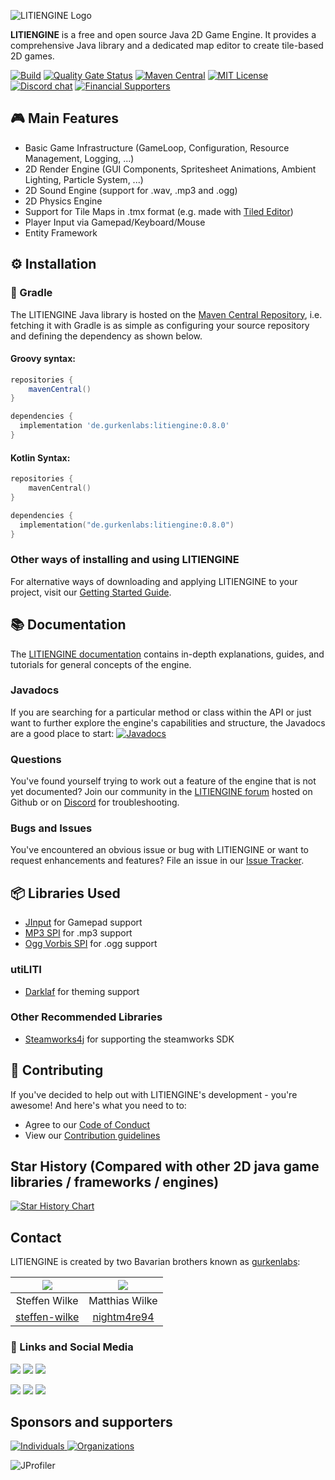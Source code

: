 ![LITIENGINE Logo](litiengine/src/main/resources/litiengine-banner.png "LITIENGINE Logo")

**LITIENGINE** is a free and open source Java 2D Game Engine. It provides a comprehensive Java library and a dedicated map editor to create tile-based 2D games.

[![Build](https://github.com/gurkenlabs/litiengine/actions/workflows/build.yml/badge.svg)](https://github.com/gurkenlabs/litiengine/actions/workflows/build.yml)
[![Quality Gate Status](https://sonarcloud.io/api/project_badges/measure?project=de.gurkenlabs:litiengine&metric=alert_status)](https://sonarcloud.io/summary/new_code?id=de.gurkenlabs:litiengine)
[![Maven Central](https://img.shields.io/maven-central/v/de.gurkenlabs/litiengine.svg?style=flat)](https://maven-badges.herokuapp.com/maven-central/de.gurkenlabs/litiengine)
[![MIT License](https://img.shields.io/github/license/gurkenlabs/litiengine?style=flat)](https://github.com/gurkenlabs/litiengine/blob/main/LICENSE)
[![Discord chat](https://img.shields.io/discord/326074836508213258?style=flat&logo=discord)](https://discord.gg/rRB9cKD)
[![Financial Supporters](https://img.shields.io/opencollective/all/litiengine?label=financial%20supporters&style=flat)](https://opencollective.com/litiengine)

## :video_game: Main Features

* Basic Game Infrastructure (GameLoop, Configuration, Resource Management, Logging, ...)
* 2D Render Engine (GUI Components, Spritesheet Animations, Ambient Lighting, Particle System, ...)
* 2D Sound Engine (support for .wav, .mp3 and .ogg)
* 2D Physics Engine
* Support for Tile Maps in .tmx format (e.g. made with [Tiled Editor](http://www.mapeditor.org/))
* Player Input via Gamepad/Keyboard/Mouse
* Entity Framework

## :gear: Installation

### :elephant: Gradle
The LITIENGINE Java library is hosted on the [Maven Central Repository](https://search.maven.org/artifact/de.gurkenlabs/litiengine), i.e. fetching it with Gradle is as simple as configuring your source repository and defining the dependency as shown below.
#### Groovy syntax:
```groovy
repositories {
    mavenCentral()
}

dependencies {
  implementation 'de.gurkenlabs:litiengine:0.8.0'
}
```

#### Kotlin Syntax:
```kotlin
repositories {
    mavenCentral()
}

dependencies {
  implementation("de.gurkenlabs:litiengine:0.8.0")
}
```
### Other ways of installing and using LITIENGINE
For alternative ways of downloading and applying LITIENGINE to your project, visit our [Getting Started Guide](https://litiengine.com/docs/getting-started/).

## :books: Documentation
The [LITIENGINE documentation](https://litiengine.com/docs/) contains in-depth explanations, guides, and tutorials for general concepts of the engine.
### Javadocs
If you are searching for a particular method or class within the API or just want to further explore the engine's capabilities and structure, the Javadocs are a good place to start:
[![Javadocs](http://www.javadoc.io/badge/de.gurkenlabs/litiengine.svg)](https://litiengine.com/api/)
### Questions
You've found yourself trying to work out a feature of the engine that is not yet documented?
Join our community in the [LITIENGINE forum](https://github.com/gurkenlabs/litiengine/discussions) hosted on Github or on [Discord](https://discord.gg/rRB9cKD) for troubleshooting.

### Bugs and Issues
You've encountered an obvious issue or bug with LITIENGINE or want to request enhancements and features? File an issue in our [Issue Tracker](https://github.com/gurkenlabs/litiengine/issues).

## :package: Libraries Used

* [JInput](https://github.com/jinput/jinput) for Gamepad support
* [MP3 SPI](https://mvnrepository.com/artifact/com.googlecode.soundlibs/mp3spi/1.9.5.4) for .mp3 support
* [Ogg Vorbis SPI](https://mvnrepository.com/artifact/com.googlecode.soundlibs/vorbisspi/1.0.3.3) for .ogg support

### utiLITI
* [Darklaf](https://github.com/weisJ/darklaf) for theming support

### Other Recommended Libraries
* [Steamworks4j](https://github.com/code-disaster/steamworks4j) for supporting the steamworks SDK

## :handshake: Contributing
If you've decided to help out with LITIENGINE's development - you're awesome!
And here's what you need to to:
* Agree to our [Code of Conduct](https://github.com/gurkenlabs/litiengine/blob/main/CODE_OF_CONDUCT.md)
* View our [Contribution guidelines](https://github.com/gurkenlabs/litiengine/blob/main/CONTRIBUTING.md)

## Star History (Compared with other 2D java game libraries / frameworks / engines)

[![Star History Chart](https://api.star-history.com/svg?repos=gurkenlabs/litiengine,AlmasB/FXGL,magefree/mage,b3dgs/lionengine,fastjengine/FastJ,cping/LGame,LWJGL/lwjgl3,playn/playn,mini2Dx/mini2Dx&type=Timeline)](https://star-history.com/#gurkenlabs/litiengine&AlmasB/FXGL&magefree/mage&b3dgs/lionengine&fastjengine/FastJ&cping/LGame&LWJGL/lwjgl3&playn/playn&mini2Dx/mini2Dx&Timeline)

## Contact

LITIENGINE is created by two Bavarian brothers known as [gurkenlabs](https://gurkenlabs.de/):

| ![](https://avatars.githubusercontent.com/u/7015370?s=64) | ![](https://avatars.githubusercontent.com/u/26114385?s=64) |
| :-----------: | :------------: |
| Steffen Wilke | Matthias Wilke |
| [steffen-wilke](https://github.com/steffen-wilke) | [nightm4re94](https://github.com/nightm4re94) |

### :speech_balloon: Links and Social Media
[![](https://img.shields.io/badge/website-litiengine.com-00a5bc)](https://litiengine.com)
[![](https://img.shields.io/badge/forum-forum.litiengine.com-00a5bc)](https://forum.litiengine.com)
[![](https://img.shields.io/badge/mail-info%40litiengine.com-00a5bc)](mailto:info@litiengine.com?subject=[LITIENGINE])

[![](https://img.shields.io/badge/twitter-%40gurkenlabs-51963a?style=social&logo=twitter)](https://twitter.com/gurkenlabs)
[![](https://img.shields.io/badge/instagram-%40gurkenlabs-51963a?style=social&logo=instagram)](https://www.instagram.com/gurkenlabs)
[![](https://img.shields.io/badge/youtube-gurkenlabs-51963a?style=social&logo=youtube)](https://www.youtube.com/channel/UCN7-9zYTxip_Hl1LvCQ8RBA)

## Sponsors and supporters
[![Individuals](https://opencollective.com/litiengine/individuals.svg?button=false) ![Organizations](https://opencollective.com/litiengine/organizations.svg) ](https://opencollective.com/litiengine#support)

![JProfiler](https://litiengine.com/wp-content/uploads/2022/01/xjprofiler_large.png.pagespeed.ic.uajXHJCvPb.webp)
